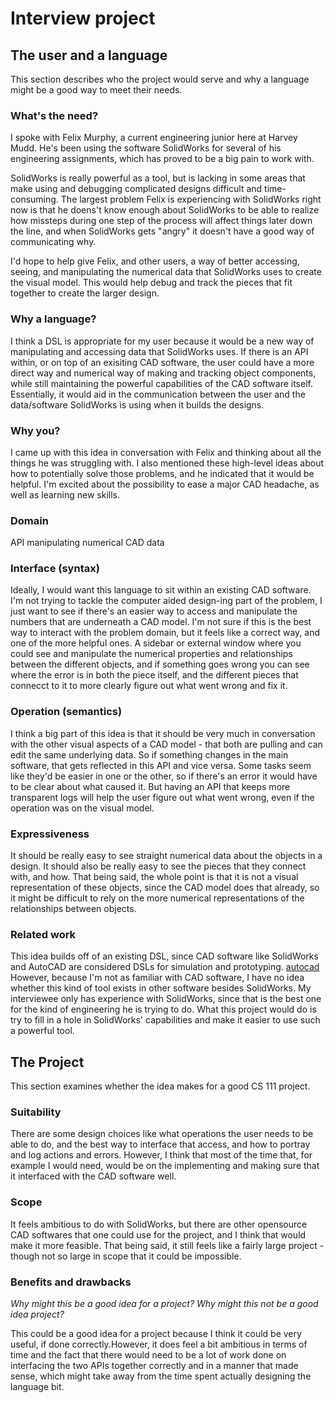 [autocad]: https://www.autodesk.com/


# Interview project

## The user and a language

This section describes who the project would serve and why a language might be a
good way to meet their needs.

### What's the need?

I spoke with Felix Murphy, a current engineering junior here at Harvey Mudd. He's been using the software SolidWorks for several of his engineering assignments, which has proved to be a big pain to work with.

SolidWorks is really powerful as a tool, but is lacking in some areas that make using and debugging complicated designs difficult and time-consuming. The largest problem Felix is experiencing with SolidWorks right now is that he doens't know enough about SolidWorks to be able to realize how missteps during one step of the process will affect things later down the line, and when SolidWorks gets "angry" it doesn't have a good way of communicating why. 

I'd hope to help give Felix, and other users, a way of better accessing, seeing, and manipulating the numerical data that SolidWorks uses to create the visual model. This would help debug and track the pieces that fit together to create the larger design.

### Why a language?

I think a DSL is appropriate for my user because it would be a new way of manipulating and accessing data that SolidWorks uses. If there is an API within, or on top of an exisiting CAD software, the user could have a more direct way and numerical way of making and tracking object components, while still maintaining the powerful capabilities of the CAD software itself. Essentially, it would aid in the communication between the user and the data/software SolidWorks is using when it builds the designs.

### Why you?

I came up with this idea in conversation with Felix and thinking about all the things he was struggling with. I also mentioned these high-level ideas about how to potentially solve those problems, and he indicated that it would be helpful. I'm excited about the possibility to ease a major CAD headache, as well as learning new skills.

### Domain

API manipulating numerical CAD data

### Interface (syntax)

Ideally, I would want this language to sit within an existing CAD software. I'm not trying to tackle the computer aided design-ing part of the problem, I just want to see if there's an easier way to access and manipulate the numbers that are underneath a CAD model. I'm not sure if this is the best way to interact with the problem domain, but it feels like a correct way, and one of the more helpful ones. A sidebar or external window where you could see and manipulate the numerical properties and relationships between the different objects, and if something goes wrong you can see where the error is in both the piece itself, and the different pieces that connecct to it to more clearly figure out what went wrong and fix it.

### Operation (semantics)

I think a big part of this idea is that it should be very much in conversation with the other visual aspects of a CAD model - that both are pulling and can edit the same underlying data. So if something changes in the main software, that gets reflected in this API and vice versa. Some tasks seem like they'd be easier in one or the other, so if there's an error it would have to be clear about what caused it. But having an API that keeps more transparent logs will help the user figure out what went wrong, even if the operation was on the visual model.

### Expressiveness

It should be really easy to see straight numerical data about the objects in a design. It should also be really easy to see the pieces that they connect with, and how. That being said, the whole point is that it is not a visual representation of these objects, since the CAD model does that already, so it might be difficult to rely on the more numerical representations of the relationships between objects.

### Related work

This idea builds off of an existing DSL, since CAD software like SolidWorks and AutoCAD are considered DSLs for simulation and prototyping. [autocad] However, because I'm not as familiar with CAD software, I have no idea whether this kind of tool exists in other software besides SolidWorks. My interviewee only has experience with SolidWorks, since that is the best one for the kind of engineering he is trying to do. What this project would do is try to fill in a hole in SolidWorks' capabilities and make it easier to use such a powerful tool.

## The Project

This section examines whether the idea makes for a good CS 111 project.

### Suitability

There are some design choices like what operations the user needs to be able to do, and the best way to interface that access, and how to portray and log actions and errors. However, I think that most of the time that, for example I would need, would be on the implementing and making sure that it interfaced with the CAD software well. 

### Scope

It feels ambitious to do with SolidWorks, but there are other opensource CAD softwares that one could use for the project, and I think that would make it more feasible. That being said, it still feels like a fairly large project - though not so large in scope that it could be impossible.

### Benefits and drawbacks

_Why might this be a good idea for a project? Why might this not be a good idea
project?_

This could be a good idea for a project because I think it could be very useful, if done correctly.However, it does feel a bit ambitious in terms of time and the fact that there would need to be a lot of work done on interfacing the two APIs together correctly and in a manner that made sense, which might take away from the time spent actually designing the language bit.
